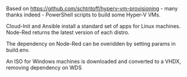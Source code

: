 Based on https://github.com/schtritoff/hyperv-vm-provisioning - many thanks indeed - PowerShell scripts to build some Hyper-V VMs.

Cloud-Init and Ansible install a standard set of apps for Linux machines. Node-Red returns the latest version of each distro. 

The dependency on Node-Red can be overidden by setting params in build.env.

An ISO for Windows machines is downloaded and converted to a VHDX, removing dependency on WDS
